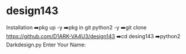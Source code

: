 # design143
Installation
➡️pkg up -y
➡️pkg in git python2 -y
➡️git clone https://github.com/D1ARK-VA4U3/design143
➡️cd desing143
➡️python2 Darkdesign.py
Enter Your Name:
